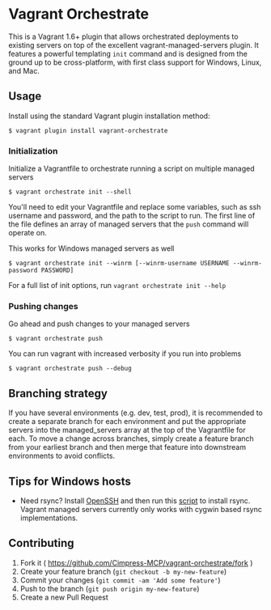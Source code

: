 # Vagrant Orchestrate

This is a Vagrant 1.6+ plugin that allows orchestrated deployments
to existing servers on top of the excellent vagrant-managed-servers plugin.
It features a powerful templating `init` command and is designed from the
ground up to be cross-platform, with first class support for Windows,
Linux, and Mac.

## Usage

Install using the standard Vagrant plugin installation method:

    $ vagrant plugin install vagrant-orchestrate

### Initialization
Initialize a Vagrantfile to orchestrate running a script on multiple managed servers

    $ vagrant orchestrate init --shell

You'll need to edit your Vagrantfile and replace some variables, such as ssh username and
password, and the path to the script to run. The first line of the file defines an array of
managed servers that the `push` command will operate on.

This works for Windows managed servers as well

    $ vagrant orchestrate init --winrm [--winrm-username USERNAME --winrm-password PASSWORD]

For a full list of init options, run `vagrant orchestrate init --help`

### Pushing changes
Go ahead and push changes to your managed servers

    $ vagrant orchestrate push

You can run vagrant with increased verbosity if you run into problems

    $ vagrant orchestrate push --debug

## Branching strategy

If you have several environments (e.g. dev, test, prod), it is recommended to create
a separate branch for each environment and put the appropriate servers into the
managed_servers array at the top of the Vagrantfile for each. To move a change
across branches, simply create a feature branch from your earliest branch and then
merge that feature into downstream environments to avoid conflicts.

## Tips for Windows hosts

* Need rsync? Install [OpenSSH](http://www.mls-software.com/opensshd.html) and then run this [script](https://github.com/joefitzgerald/packer-windows/blob/master/scripts/rsync.bat) to install rsync. Vagrant managed servers currently only works with cygwin based rsync implementations.

## Contributing

1. Fork it ( https://github.com/Cimpress-MCP/vagrant-orchestrate/fork )
2. Create your feature branch (`git checkout -b my-new-feature`)
3. Commit your changes (`git commit -am 'Add some feature'`)
4. Push to the branch (`git push origin my-new-feature`)
5. Create a new Pull Request
